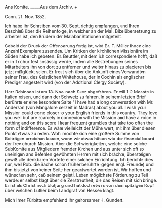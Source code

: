 Ans Komite. _____Aus dem Archiv. +

 Cann. 21. Nov. 1852.

Ich habe Ihr Schreiben vom 30. Sept. richtig empfangen, und Ihren Beschluß über die Reihenfolge, in welcher an der Mal. Bibelübersetzung zu arbeiten ist, den Brüdern der Malabar Stationen mitgeteilt.

Sobald der Druck der Offenbarung fertig ist, wird Br. F. Müller Ihnen eine Anzahl Exemplare zusenden. Um Kritiken der kirchlichen Missionäre im Süden habe ich gebeten. Br. Beuttler, mit dem ich correspondiere hofft, daß er in Trichur fest ansässig werde, indem alle Bestrebungen seines Mitarbeiters ihn von dort zu entfernen und weiter hinaus zu placieren bis jetzt mißglückt seien. Er freut sich über die Ankunft eines Verwandten seiner Frau, des Geistlichen Whitehouse, der in Cochin als englischer Prediger angestellt wird (von der Additional Clergy Society).

Herr Robinson ist am 13. Nov. nach Suez abgefahren. Er will 1-2 Monate in Italien reisen, und dann der Schweiz zu fahren. In seinem letzten Brief berührte er eine besondere Saite "I have had a long conversation with Mr. Anderson (von Mangalore derzeit in Madras) about you all. I wish your Mission could come closer to your English friends in this country. They love you well but are scarcely in connexion with the Mission and have a voice in nothing and on this score I hear frequent grumbles that take too often the form of indifference. Es wäre vielleicht der Mühe wert, mit ihm über diesen Punkt etwas zu reden. Wohl möchte sich eine größere Summe von Beiträgen erreichen lassen, wenn wir etwas hätten wie der financial board der free church Mission. Aber die Schwierigkeiten, welche eine solche SubKomite aus Mitgliedern fremder Kirchen und aus unter sich oft so uneinigen ans Befehlen gewöhnten Herren mit sich brächte, übersteigen gewiß alle denkbaren Vorteile einer solchen Einrichtung. Ich berichte dies nur, weil Rob. die Sache schon früher berührte (gegen engl. Freunde) und ihm bis jetzt von keiner Seite her geantwortet worden ist. Wir hoffen und wünschen sehr, daß seinem geistl. Leben möglichste Förderung zu Teil werde: er selbst klagt über die Zerstreutheit, die das Reisen mit sich bringe. Er ist als Christ noch blutjung und hat doch etwas von dem spitzigen Kopf über welchen Luther beim Landgraf von Hessen klagt.

 Mich Ihrer Fürbitte empfehlend
 Ihr gehorsamer
 H. Gundert.
